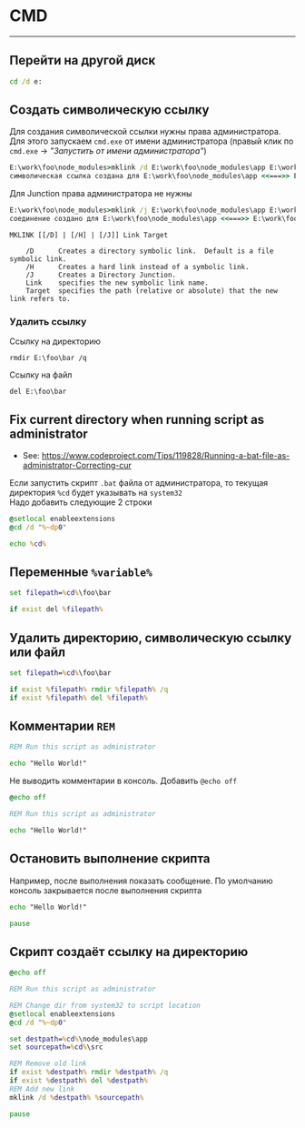# CMD

----

## Перейти на другой диск

```cmd
cd /d e:
```

## Создать символическую ссылку

Для создания символической ссылки нужны права администратора. Для этого запускаем `cmd.exe` от имени администратора (правый клик по `cmd.exe` → *"Запустить от имени администратора"*)

```cmd
E:\work\foo\node_modules>mklink /d E:\work\foo\node_modules\app E:\work\foo\src
символическая ссылка создана для E:\work\foo\node_modules\app <<===>> E:\work\foo\src
```

Для Junction права администратора не нужны
```cmd
E:\work\foo\node_modules>mklink /j E:\work\foo\node_modules\app E:\work\foo\src
соединение создано для E:\work\foo\node_modules\app <<===>> E:\work\foo\src
```

```
MKLINK [[/D] | [/H] | [/J]] Link Target

    /D      Creates a directory symbolic link.  Default is a file symbolic link.
    /H      Creates a hard link instead of a symbolic link.
    /J      Creates a Directory Junction.
    Link    specifies the new symbolic link name.
    Target  specifies the path (relative or absolute) that the new link refers to.
```


### Удалить ссылку

Ссылку на директорию
```
rmdir E:\foo\bar /q
```

Ссылку на файл
```
del E:\foo\bar
```



## Fix current directory when running script as administrator

- See: https://www.codeproject.com/Tips/119828/Running-a-bat-file-as-administrator-Correcting-cur

Если запустить скрипт `.bat` файла от администратора, то текущая директория `%cd` будет указывать на `system32`  
Надо добавить следующие 2 строки

```bat
@setlocal enableextensions
@cd /d "%~dp0"

echo %cd%
```



## Переменные `%variable%`

```bat
set filepath=%cd%\foo\bar

if exist del %filepath%
```



## Удалить директорию, символическую ссылку или файл

```bat
set filepath=%cd%\foo\bar

if exist %filepath% rmdir %filepath% /q
if exist %filepath% del %filepath%
```



## Комментарии `REM`

```bat
REM Run this script as administrator

echo "Hello World!"
```

Не выводить комментарии в консоль. Добавить `@echo off`
```bat
@echo off

REM Run this script as administrator

echo "Hello World!"
```



## Остановить выполнение скрипта

Например, после выполнения показать сообщение. По умолчанию консоль закрывается после выполнения скрипта

```bat
echo "Hello World!"

pause
```



## Скрипт создаёт ссылку на директорию

```bat
@echo off

REM Run this script as administrator

REM Change dir from system32 to script location
@setlocal enableextensions
@cd /d "%~dp0"

set destpath=%cd%\node_modules\app
set sourcepath=%cd%\src

REM Remove old link
if exist %destpath% rmdir %destpath% /q
if exist %destpath% del %destpath%
REM Add new link
mklink /d %destpath% %sourcepath%

pause
```
